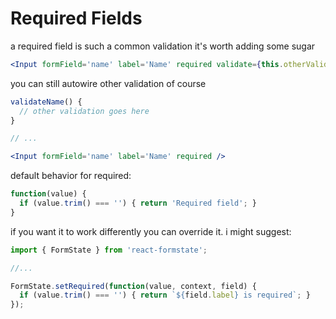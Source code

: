 # Required Fields

a required field is such a common validation it's worth adding some sugar

```jsx
<Input formField='name' label='Name' required validate={this.otherValidationForName} />
```

you can still autowire other validation of course

```jsx
validateName() {
  // other validation goes here
}

// ...

<Input formField='name' label='Name' required />
```

default behavior for required:

```jsx
function(value) {
  if (value.trim() === '') { return 'Required field'; }
}
```

if you want it to work differently you can override it. i might suggest:

```jsx
import { FormState } from 'react-formstate';

//...

FormState.setRequired(function(value, context, field) {
  if (value.trim() === '') { return `${field.label} is required`; }
});
```
